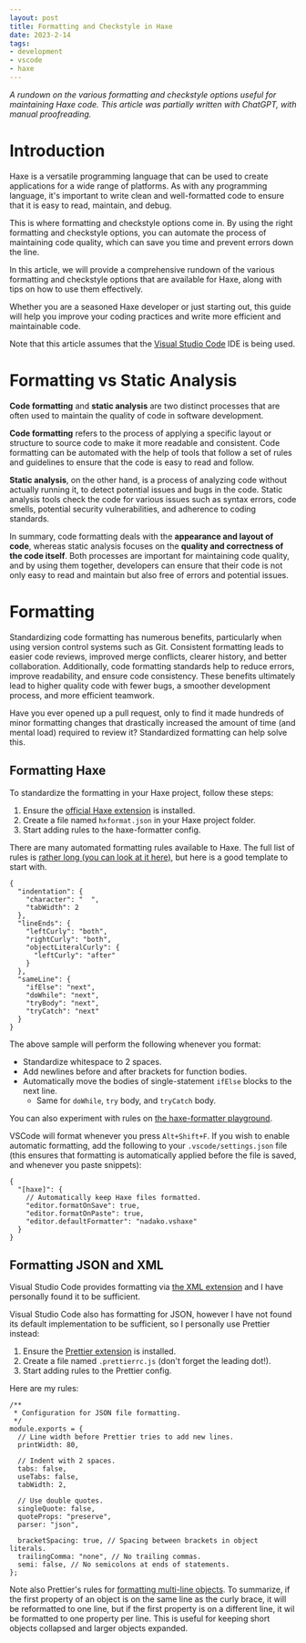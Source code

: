 ```yaml
---
layout: post
title: Formatting and Checkstyle in Haxe
date: 2023-2-14
tags:
- development
- vscode
- haxe
---
```


_A rundown on the various formatting and checkstyle options useful for maintaining Haxe code. This article was partially written with ChatGPT, with manual proofreading._

# Introduction

Haxe is a versatile programming language that can be used to create applications for a wide range of platforms. As with any programming language, it's important to write clean and well-formatted code to ensure that it is easy to read, maintain, and debug.

This is where formatting and checkstyle options come in. By using the right formatting and checkstyle options, you can automate the process of maintaining code quality, which can save you time and prevent errors down the line.

In this article, we will provide a comprehensive rundown of the various formatting and checkstyle options that are available for Haxe, along with tips on how to use them effectively.

Whether you are a seasoned Haxe developer or just starting out, this guide will help you improve your coding practices and write more efficient and maintainable code.

Note that this article assumes that the [Visual Studio Code](https://code.visualstudio.com/) IDE is being used.

# Formatting vs Static Analysis

**Code formatting** and **static analysis** are two distinct processes that are often used to maintain the quality of code in software development.

**Code formatting** refers to the process of applying a specific layout or structure to source code to make it more readable and consistent. Code formatting can be automated with the help of tools that follow a set of rules and guidelines to ensure that the code is easy to read and follow.

**Static analysis**, on the other hand, is a process of analyzing code without actually running it, to detect potential issues and bugs in the code. Static analysis tools check the code for various issues such as syntax errors, code smells, potential security vulnerabilities, and adherence to coding standards.

In summary, code formatting deals with the **appearance and layout of code**, whereas static analysis focuses on the **quality and correctness of the code itself**. Both processes are important for maintaining code quality, and by using them together, developers can ensure that their code is not only easy to read and maintain but also free of errors and potential issues.

# Formatting

Standardizing code formatting has numerous benefits, particularly when using version control systems such as Git. Consistent formatting leads to easier code reviews, improved merge conflicts, clearer history, and better collaboration. Additionally, code formatting standards help to reduce errors, improve readability, and ensure code consistency. These benefits ultimately lead to higher quality code with fewer bugs, a smoother development process, and more efficient teamwork.

Have you ever opened up a pull request, only to find it made hundreds of minor formatting changes that drastically increased the amount of time (and mental load) required to review it? Standardized formatting can help solve this.

## Formatting Haxe

To standardize the formatting in your Haxe project, follow these steps:

1. Ensure the [official Haxe extension](https://marketplace.visualstudio.com/items?itemName=nadako.vshaxe) is installed.
2. Create a file named `hxformat.json` in your Haxe project folder.
3. Start adding rules to the haxe-formatter config.

There are many automated formatting rules available to Haxe. The full list of rules is [rather long (you can look at it here)](https://github.com/HaxeCheckstyle/haxe-formatter/blob/master/resources/default-hxformat.json), but here is a good template to start with.

```
{
  "indentation": {
    "character": "  ",
    "tabWidth": 2
  },
  "lineEnds": {
    "leftCurly": "both",
    "rightCurly": "both",
    "objectLiteralCurly": {
      "leftCurly": "after"
    }
  },
  "sameLine": {
    "ifElse": "next",
    "doWhile": "next",
    "tryBody": "next",
    "tryCatch": "next"
  }
}
```

The above sample will perform the following whenever you format:

- Standardize whitespace to 2 spaces.
- Add newlines before and after brackets for function bodies.
- Automatically move the bodies of single-statement `ifElse` blocks to the next line.
  - Same for `doWhile`, `try` body, and `tryCatch` body.

You can also experiment with rules on [the haxe-formatter playground](https://haxecheckstyle.github.io/haxe-formatter-docs/#codesamples.CommonSamples.haxeflixel_style).

VSCode will format whenever you press `Alt+Shift+F`. If you wish to enable automatic formatting, add the following to your `.vscode/settings.json` file (this ensures that formatting is automatically applied before the file
is saved, and whenever you paste snippets):

```
{
  "[haxe]": {
    // Automatically keep Haxe files formatted.
    "editor.formatOnSave": true,
    "editor.formatOnPaste": true,
    "editor.defaultFormatter": "nadako.vshaxe"
  }
}
```

## Formatting JSON and XML

Visual Studio Code provides formatting via [the XML extension](https://marketplace.visualstudio.com/items?itemName=redhat.vscode-xml) and I have personally found it to be sufficient.

Visual Studio Code also has formatting for JSON, however I have not found its default implementation to be sufficient, so I personally use Prettier instead:

1. Ensure the [Prettier extension](https://marketplace.visualstudio.com/items?itemName=esbenp.prettier-vscode) is installed.
2. Create a file named `.prettierrc.js` (don't forget the leading dot!).
3. Start adding rules to the Prettier config.

Here are my rules:

```
/**
 * Configuration for JSON file formatting.
 */
module.exports = {
  // Line width before Prettier tries to add new lines.
  printWidth: 80,

  // Indent with 2 spaces.
  tabs: false,
  useTabs: false,
  tabWidth: 2,

  // Use double quotes.
  singleQuote: false,
  quoteProps: "preserve",
  parser: "json",

  bracketSpacing: true, // Spacing between brackets in object literals.
  trailingComma: "none", // No trailing commas.
  semi: false, // No semicolons at ends of statements.
};
```

Note also Prettier's rules for [formatting multi-line objects](https://prettier.io/docs/en/rationale.html#multi-line-objects).
To summarize, if the first property of an object is on the same line as the curly brace, it will be reformatted to one line, but if the first property is on a different line, it wil be formatted to one property per line. This is useful for keeping short objects collapsed and larger objects expanded.

#
